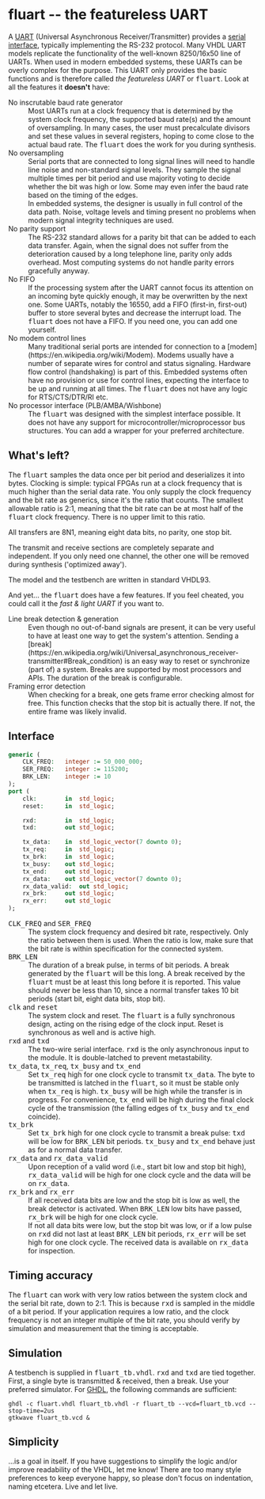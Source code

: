 # fluart -- the featureless UART

A [UART](https://en.wikipedia.org/wiki/Universal_asynchronous_receiver-transmitter)
(Universal Asynchronous Receiver/Transmitter) provides a [serial
interface](https://en.wikipedia.org/wiki/Serial_port), typically
implementing the RS-232 protocol. Many VHDL UART models replicate the
functionality of the well-known 8250/16x50 line of UARTs. When used in
modern embedded systems, these UARTs can be overly complex for the purpose.
This UART only provides the basic functions and is therefore called _the
featureless UART_ or <tt>fluart</tt>. Look at all the features it
**doesn't** have:

<dl>
<dt>No inscrutable baud rate generator</dt>
<dd>Most UARTs run at a clock frequency that is determined by the system
    clock frequency, the supported baud rate(s) and the amount of
    oversampling. In many cases, the user must precalculate divisors and set
    these values in several registers, hoping to come close to the actual
    baud rate. The <tt>fluart</tt> does the work for you during
    synthesis.</dd>

<dt>No oversampling</dt>
<dd>Serial ports that are connected to long signal lines will need to handle
    line noise and non-standard signal levels. They sample the signal
    multiple times per bit period and use majority voting to decide whether
    the bit was high or low. Some may even infer the baud rate based on the
    timing of the edges.
    <br>In embedded systems, the designer is usually in full control of the
    data path. Noise, voltage levels and timing present no problems when
    modern signal integrity techniques are used.</dd>

<dt>No parity support</dt>
<dd>The RS-232 standard allows for a parity bit that can be added to each
    data transfer. Again, when the signal does not suffer from the
    deterioration caused by a long telephone line, parity only adds
    overhead. Most computing systems do not handle parity errors gracefully
    anyway.</dd>

<dt>No FIFO</dt>
<dd>If the processing system after the UART cannot focus its attention on an
    incoming byte quickly enough, it may be overwritten by the next one.
    Some UARTs, notably the 16550, add a FIFO (first-in, first-out) buffer
    to store several bytes and decrease the interrupt load. The
    <tt>fluart</tt> does not have a FIFO. If you need one, you can add one
    yourself.</dd>

<dt>No modem control lines</dt>
<dd>Many traditional serial ports are intended for connection to a
    [modem](https://en.wikipedia.org/wiki/Modem). Modems usually have a
    number of separate wires for control and status signaling. Hardware flow
    control (handshaking) is part of this. Embedded systems often have no
    provision or use for control lines, expecting the interface to be up and
    running at all times. The <tt>fluart</tt> does not have any logic for
    RTS/CTS/DTR/RI etc.</dd>

<dt>No processor interface (PLB/AMBA/Wishbone)</dt>
<dd>The <tt>fluart</tt> was designed with the simplest interface possible.
    It does not have any support for microcontroller/microprocessor bus
    structures. You can add a wrapper for your preferred architecture.</dd>
</dl>

## What's left?
The <tt>fluart</tt> samples the data once per bit period and deserializes it
into bytes. Clocking is simple: typical FPGAs run at a clock frequency that
is much higher than the serial data rate. You only supply the clock
frequency and the bit rate as generics, since it's the ratio that counts.
The smallest allowable ratio is 2:1, meaning that the bit rate can be at
most half of the <tt>fluart</tt> clock frequency. There is no upper limit to
this ratio.

All transfers are 8N1, meaning eight data bits, no parity, one stop bit.

The transmit and receive sections are completely separate and independent.
If you only need one channel, the other one will be removed during synthesis
('optimized away').

The model and the testbench are written in standard VHDL93.

And yet... the <tt>fluart</tt> does have a few features. If you feel
cheated, you could call it the *fast & light UART* if you want to.

<dl>
<dt>Line break detection & generation</dt>

<dd>Even though no out-of-band signals are present, it can be very useful to
    have at least one way to get the system's attention. Sending a
    [break](https://en.wikipedia.org/wiki/Universal_asynchronous_receiver-transmitter#Break_condition)
    is an easy way to reset or synchronize (part of) a system. Breaks are
    supported by most processors and APIs. The duration of the break is
    configurable.</dd>

<dt>Framing error detection</dt>
<dd>When checking for a break, one gets frame error checking almost for
    free. This function checks that the stop bit is actually there. If not,
    the entire frame was likely invalid.</dd>
</dl>

## Interface

```vhdl
generic (
	CLK_FREQ:	integer := 50_000_000;
	SER_FREQ:	integer := 115200;
	BRK_LEN:	integer := 10
);
port (
	clk:		in  std_logic;
	reset:		in  std_logic;

	rxd:		in  std_logic;
	txd:		out std_logic;

	tx_data:	in  std_logic_vector(7 downto 0);
	tx_req:		in  std_logic;
	tx_brk:		in  std_logic;
	tx_busy:	out std_logic;
	tx_end:		out std_logic;
	rx_data:	out std_logic_vector(7 downto 0);
	rx_data_valid:	out std_logic;
	rx_brk:		out std_logic;
	rx_err:		out std_logic
);
```

<dl>
<dt><tt>CLK_FREQ</tt> and <tt>SER_FREQ</tt></dt>
<dd>The system clock frequency and desired bit rate, respectively. Only the
    ratio between them is used. When the ratio is low, make sure that the
    bit rate is within specification for the connected system.</dd>

<dt><tt>BRK_LEN</tt></dt>
<dd>The duration of a break pulse, in terms of bit periods. A break
    generated by the <tt>fluart</tt> will be this long. A break received by
    the <tt>fluart</tt> must be at least this long before it is reported.
    This value should never be less than 10, since a normal transfer takes
    10 bit periods (start bit, eight data bits, stop bit).</dd>

<dt><tt>clk</tt> and <tt>reset</tt></dt>
<dd>The system clock and reset. The <tt>fluart</tt> is a fully synchronous
    design, acting on the rising edge of the clock input. Reset is
    synchronous as well and is active high.</dd>

<dt><tt>rxd</tt> and <tt>txd</tt></dt>
<dd>The two-wire serial interface. <tt>rxd</tt> is the only asynchronous
    input to the module. It is double-latched to prevent metastability.</dd>

<dt><tt>tx_data</tt>, <tt>tx_req</tt>, <tt>tx_busy</tt> and <tt>tx_end</tt></dt>
<dd>Set <tt>tx_req</tt> high for one clock cycle to transmit
    <tt>tx_data</tt>. The byte to be transmitted is latched in the
    <tt>fluart</tt>, so it must be stable only when <tt>tx_req</tt> is high.
    <tt>tx_busy</tt> will be high while the transfer is in progress. For
    convenience, <tt>tx_end</tt> will be high during the final clock cycle
    of the transmission (the falling edges of <tt>tx_busy</tt> and
    <tt>tx_end</tt> coincide).</dd>

<dt><tt>tx_brk</tt></dt>
<dd>Set <tt>tx_brk</tt> high for one clock cycle to transmit a break pulse:
    <tt>txd</tt> will be low for <tt>BRK_LEN</tt> bit periods.
    <tt>tx_busy</tt> and <tt>tx_end</tt> behave just as for a normal data
    transfer.</dd>

<dt><tt>rx_data</tt> and <tt>rx_data_valid</tt></dt>
<dd>Upon reception of a valid word (i.e., start bit low and stop bit high),
    <tt>rx_data_valid</tt> will be high for one clock cycle and the data
    will be on <tt>rx_data</tt>.</dd>

<dt><tt>rx_brk</tt> and <tt>rx_err</tt></dt>
<dd>If all received data bits are low and the stop bit is low as well, the break
    detector is activated. When <tt>BRK_LEN</tt> low bits have passed,
    <tt>rx_brk</tt> will be high for one clock cycle.
    <br>If not all data bits were low, but the stop bit was low, or if a low
    pulse on <tt>rxd</tt> did not last at least <tt>BRK_LEN</tt> bit
    periods, <tt>rx_err</tt> will be set high for one clock cycle. The
    received data is available on <tt>rx_data</tt> for inspection.</dd>
</dl>

## Timing accuracy

The <tt>fluart</tt> can work with very low ratios between the system clock
and the serial bit rate, down to 2:1. This is because <tt>rxd</tt> is
sampled in the middle of a bit period. If your application requires a low
ratio, and the clock frequency is not an integer multiple of the bit rate,
you should verify by simulation and measurement that the timing is
acceptable.

## Simulation

A testbench is supplied in <tt>fluart_tb.vhdl</tt>. <tt>rxd</tt> and
<tt>txd</tt> are tied together. First, a single byte is transmitted &
received, then a break. Use your preferred simulator. For
[GHDL](http://ghdl.free.fr/), the following commands are sufficient:

```
ghdl -c fluart.vhdl fluart_tb.vhdl -r fluart_tb --vcd=fluart_tb.vcd --stop-time=2us
gtkwave fluart_tb.vcd &
```

## Simplicity

...is a goal in itself. If you have suggestions to simplify the logic and/or
improve readability of the VHDL, let me know! There are too many style
preferences to keep everyone happy, so please don't focus on indentation,
naming etcetera. Live and let live.
